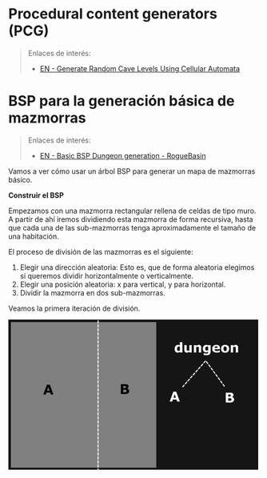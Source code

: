 
# Procedural content generators (PCG)

> Enlaces de interés:
> * [EN - Generate Random Cave Levels Using Cellular Automata](https://gamedevelopment.tutsplus.com/tutorials/generate-random-cave-levels-using-cellular-automata--gamedev-9664)


# BSP para la generación básica de mazmorras

> Enlaces de interés:
> * [EN - Basic BSP Dungeon generation - RogueBasin](http://roguebasin.roguelikedevelopment.org/index.php?title=Basic_BSP_Dungeon_generation)

Vamos a ver cómo usar un árbol BSP para generar un mapa de mazmorras básico.

**Construir el BSP**

Empezamos con una mazmorra rectangular rellena de celdas de tipo muro.
A partir de ahí iremos dividiendo esta mazmorra de forma recursiva, hasta que cada una de las sub-mazmorras tenga aproximadamente el tamaño de una habitación.

El proceso de división de las mazmorras es el siguiente:

1. Elegir una dirección aleatoria: Esto es, que de forma aleatoria elegimos si queremos dividir horizontalmente o verticalmente.
1. Elegir una posición aleatoria: x para vertical, y para horizontal.
1. Dividir la mazmorra en dos sub-mazmorras.

Veamos la primera iteración de división.

![](image/dungeon_bsp1.png)
